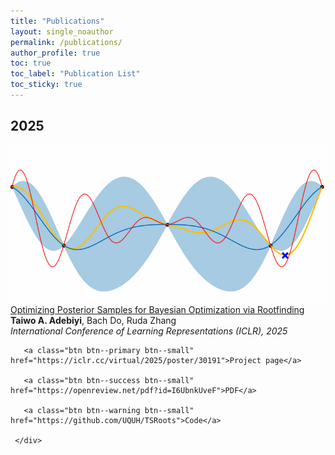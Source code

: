 ```yaml
--- 
title: "Publications" 
layout: single_noauthor 
permalink: /publications/ 
author_profile: true 
toc: true 
toc_label: "Publication List" 
toc_sticky: true 
---
```


## 2025

 <div class="publication">          
   <link rel="stylesheet" href="/assets/css/my.css">         
   <div class="img"><a href="https://openreview.net/forum?id=I6UbnkUveF&referrer=%5Bthe%20profile%20of%20Taiwo%20Adebiyi%5D(%2Fprofile%3Fid%3D~Taiwo_Adebiyi1)"><img class="img_responsive" src="/images/pub/bo_iterations.gif"></a></div>         
   <div class="text">         
     <div class="title"><a id="tsroots" href="https://iclr.cc/virtual/2025/poster/30191">Optimizing Posterior Samples for Bayesian Optimization via Rootfinding</a></div>         
     <div class="authors"><strong>Taiwo A. Adebiyi</strong>, Bach Do, Ruda Zhang         
     </div>         
     <div>         
       <em>International Conference of Learning Representations (ICLR), 2025</em> 
 <br> 

       <a class="btn btn--primary btn--small" href="https://iclr.cc/virtual/2025/poster/30191">Project page</a>

       <a class="btn btn--success btn--small" href="https://openreview.net/pdf?id=I6UbnkUveF">PDF</a>         
          
       <a class="btn btn--warning btn--small" href="https://github.com/UQUH/TSRoots">Code</a>         
         
     </div>         
   </div>         
 </div> 
 <br>
